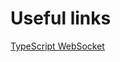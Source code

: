 # Useful links

[TypeScript WebSocket](https://medium.com/@vitaliykorzenkoua/working-with-websocket-in-node-js-using-typescript-1aebb8a06bd6)
